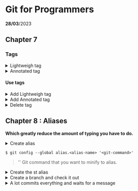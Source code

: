 # Git for Programmers
__28/03__/2023
## Chapter 7
### Tags 

<details>
<summary>Lightweigh tag</summary>

1. Temporary tag is something that cannot be changed. 
1. It is possible to set a name.
- Lightweight tag is mainly used in temporary local workspaces.
</details>

<details>
<summary>Annotated tag</summary>

1. It is possible to attach the name and email of the person who performed and the date.
1. It is possible to set a name.
1. It is possible to attach a comment.
1. It is possible to attach a signature.
- Annotated tag becomes important when there is a plan to mark important commits. It is usually used to mark commits used for release and can also add annotations alongside.
</details>

#### Use tags





<details>
<summary>Add Lightweigh tag</summary>

<details>
<summary>Add tag</summary>

```
 $ git tag < tagname >
```

</details>

<details>
<summary>Tag command without parameters</summary>

- Show tag list

```
 $ git tag 
```
</details>


<details>
<summary>Show history  </summary>

``` 
$ git log --decorate
```

</details>

</details>

<details>
<summary>Add Annotated tag</summary>

<details>
<summary>Add tag</summary>

```
 $ git tag -a < tagname >
```

</details>

<details>
<summary>Just created a tag and added a comment</summary>

``` 
$ git tag -am "commit" < tagname >
```

</details>


<details>
<summary>Displays a list of tags and comments.</summary>

``` 
$ git tag -n
```

</details>



</details>


<details>
<summary>Delete tag</summary>

``` 
$ git tag -d < tagname >
```

</details>


## Chapter 8 : Aliases
__Which greatly reduce the amount of typing you have to do.__
<details>
<summary>Create alias</sumamary>

```
$ git config --global alias.<alias-name> '<git-command>'
```

> '<git-command>' Git command that you want to minify to alias.

</details>

<details>
<summary>Create the st alias</summary>

```
$git config --global alias.st status
``` 

</detail>

</details>

<details>
<summary>Create a branch and 
check it out</summary>

```
$git config --global alias.bc checkout -b 
$git config --global alias.cb checkout -b 
``` 

> The important thing to notice here is that your alias can take one or more flags. 

</detail>

</details>

<details>
<summary>A lot commits everything and waits for a message</summary>

```
$git config --global alias.cam commit -a -m
``` 

</detail>

<details>
<summary>Commits everything along with the message you give it</summary>

```
$git cam  "Here is you message"
``` 

</detail>


<details>
<summary>Offers me an alternative to log --oneline that gives much more information</summary>

```
$git config –global alias.lg log --graph --pretty=format:'%Cred%h%Creset 
-%C(yellow)%d%Creset %s %Cgreen(%cr) %C(yellow)<%an>%Creset' --abbrev-commit
``` 

</detail>


<details>
<summary>Opens the global configuration file in your editor</summary>

```
$git config --edit --global
``` 

- Note :
>  You can add aliases directly here if you like.

</detail>

